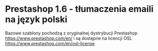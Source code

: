 # Prestashop 1.6 - tłumaczenia emaili na język polski
Bazowe szablony pochodzą z oryginalnej dystrybucji Prestashop https://www.prestashop.com/en/ i są dostępne na licencji OSL https://www.prestashop.com/en/osl-license
